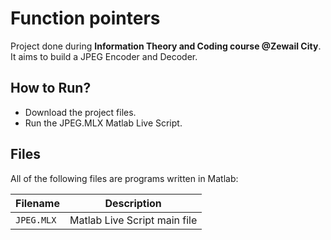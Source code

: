 # Function pointers
Project done during **Information Theory and Coding course @Zewail City**. It aims to build a JPEG Encoder and Decoder.

## How to Run?
* Download the project files.
* Run the JPEG.MLX Matlab Live Script.

## Files
All of the following files are programs written in Matlab:

| Filename | Description |
| -------- | ----------- |
| `JPEG.MLX` | Matlab Live Script main file |
